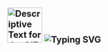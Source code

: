 <div style="display: flex; align-items: center;">
    <h1 style="margin-right: 20px; font-size: 20px;">
        <img src="https://orig00.deviantart.net/1954/f/2013/245/3/5/clash_of_geometry__animated__by_plutonia_v41-d6kpuve.png" 
             alt="Descriptive Text for the GIF" 
             style="width: 80px; height: auto;" />
        <img src="https://readme-typing-svg.herokuapp.com?font=Source+Code+Pro&size=20&duration=1500&color=00FFFF&center=true&vCenter=true&width=435&lines=Hey..+I'm+Mostafa;This+is..;..my+Github..;" alt="Typing SVG"/>
    </h1>
</div>
